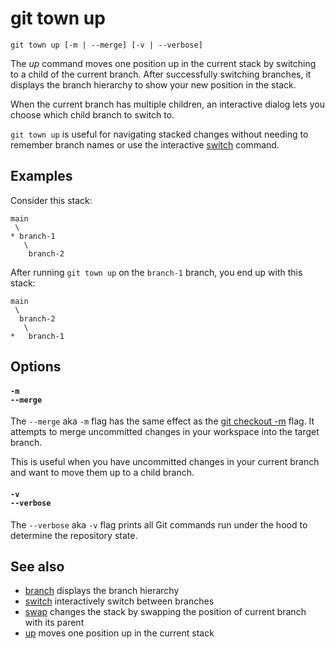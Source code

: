 # git town up

```command-summary
git town up [-m | --merge] [-v | --verbose]
```

The _up_ command moves one position up in the current stack by switching to a
child of the current branch. After successfully switching branches, it displays
the branch hierarchy to show your new position in the stack.

When the current branch has multiple children, an interactive dialog lets you
choose which child branch to switch to.

`git town up` is useful for navigating stacked changes without needing to
remember branch names or use the interactive [switch](switch.md) command.

## Examples

Consider this stack:

```
main
 \
* branch-1
   \
    branch-2
```

After running `git town up` on the `branch-1` branch, you end up with this
stack:

```
main
 \
  branch-2
   \
*   branch-1
```

## Options

#### `-m`<br>`--merge`

The `--merge` aka `-m` flag has the same effect as the
[git checkout -m](https://git-scm.com/docs/git-checkout#Documentation/git-checkout.txt--m)
flag. It attempts to merge uncommitted changes in your workspace into the target
branch.

This is useful when you have uncommitted changes in your current branch and want
to move them up to a child branch.

#### `-v`<br>`--verbose`

The `--verbose` aka `-v` flag prints all Git commands run under the hood to
determine the repository state.

## See also

- [branch](branch.md) displays the branch hierarchy
- [switch](switch.md) interactively switch between branches
- [swap](swap.md) changes the stack by swapping the position of current branch
  with its parent
- [up](down.md) moves one position up in the current stack

